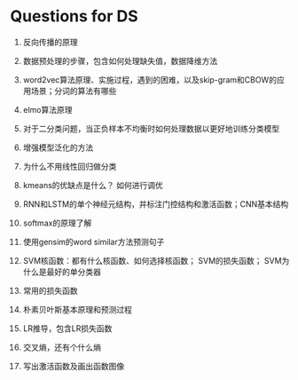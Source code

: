 # Questions for DS

1. 反向传播的原理

2. 数据预处理的步骤，包含如何处理缺失值，数据降维方法

3. word2vec算法原理、实施过程，遇到的困难，以及skip-gram和CBOW的应用场景；分词的算法有哪些

4. elmo算法原理

5. 对于二分类问题，当正负样本不均衡时如何处理数据以更好地训练分类模型

6. 增强模型泛化的方法

7. 为什么不用线性回归做分类

8. kmeans的优缺点是什么？ 如何进行调优

9. RNN和LSTM的单个神经元结构，并标注门控结构和激活函数；CNN基本结构

10. softmax的原理了解

11. 使用gensim的word similar方法预测句子

12. SVM核函数：都有什么核函数、如何选择核函数；
SVM的损失函数；
SVM为什么是最好的单分类器

13. 常用的损失函数

14. 朴素贝叶斯基本原理和预测过程

15. LR推导，包含LR损失函数

16. 交叉熵，还有个什么熵

17. 写出激活函数及画出函数图像



